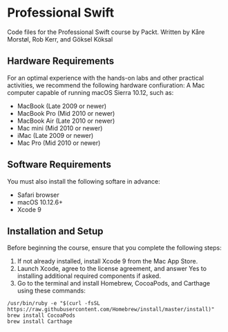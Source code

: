 # Professional Swift
Code files for the Professional Swift course by Packt. Written by Kåre Morstøl, Rob Kerr, and Göksel Köksal


## Hardware Requirements
For an optimal experience with the hands-on labs and other practical activities, we recommend the following hardware confiuration:
A Mac computer capable of running macOS Sierra 10.12, such as:
* MacBook (Late 2009 or newer)
* MacBook Pro (Mid 2010 or newer)
* MacBook Air (Late 2010 or newer)
* Mac mini (Mid 2010 or newer)
* iMac (Late 2009 or newer)
* Mac Pro (Mid 2010 or newer)

## Software Requirements
You must also install the following softare in advance:
* Safari browser
* macOS 10.12.6+
* Xcode 9

## Installation and Setup
Before beginning the course, ensure that you complete the following steps:
1. If not already installed, install Xcode 9 from the Mac App Store.
2. Launch Xcode, agree to the license agreement, and answer Yes to installing additional required components if asked.
3. Go to the terminal and install Homebrew, CocoaPods, and Carthage using these commands:
```
/usr/bin/ruby -e "$(curl -fsSL https://raw.githubusercontent.com/Homebrew/install/master/install)"
brew install CocoaPods
brew install Carthage
```
